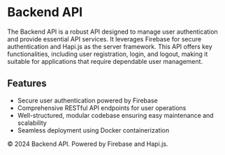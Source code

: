 <!DOCTYPE html>
<html lang="en">
<head>
    <meta charset="UTF-8">
    <meta name="viewport" content="width=device-width, initial-scale=1.0">
</head>
<body>
    <h1>Backend API</h1>
    <p>The Backend API is a robust API designed to manage user authentication and provide essential API services. It leverages Firebase for secure authentication and Hapi.js as the server framework. This API offers key functionalities, including user registration, login, and logout, making it suitable for applications that require dependable user management.</p>
    <h2>Features</h2>
    <ul>
        <li>Secure user authentication powered by Firebase</li>
        <li>Comprehensive RESTful API endpoints for user operations</li>
        <li>Well-structured, modular codebase ensuring easy maintenance and scalability</li>
        <li>Seamless deployment using Docker containerization</li>
    </ul>
    <footer>
        <p>&copy; 2024 Backend API. Powered by Firebase and Hapi.js.</p>
    </footer>
</body>
</html>
